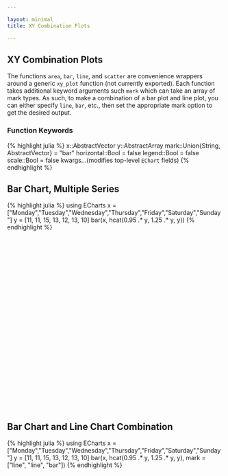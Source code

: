 ```yaml
---

layout: minimal
title: XY Combination Plots

---
```


## XY Combination Plots
The functions `area`, `bar`, `line`, and `scatter` are convenience wrappers
around a generic `xy_plot` function (not currently exported). Each function takes additional keyword
arguments such `mark` which can take an array of mark types. As such, to make a combination of a bar plot and line plot,
you can either specify `line`, `bar`, etc., then set the appropriate mark option to get the desired output.

### Function Keywords
{% highlight julia %}
x::AbstractVector
y::AbstractArray
mark::Union{String, AbstractVector} = "bar"
horizontal::Bool = false
legend::Bool = false
scale::Bool = false
kwargs...(modifies top-level `EChart` fields)
{% endhighlight %}

## Bar Chart, Multiple Series
{% highlight julia %}
using ECharts
x = ["Monday","Tuesday","Wednesday","Thursday","Friday","Saturday","Sunday"]
y = [11, 11, 15, 13, 12, 13, 10]
bar(x, hcat(0.95 .* y, 1.25 .* y, y))
{% endhighlight %}

<div id="barchartm" style="height:400px;width:800px;"></div>
<script type="text/javascript">
    // Initialize after dom ready
    var myChart = echarts.init(document.getElementById("barchartm"));

    // Load data into the ECharts instance
    myChart.setOption({"xAxis":[{"scale":false,"gridIndex":0,"splitNumber":5,"minInterval":0,"silent":true,"data":["Monday","Tuesday","Wednesday","Thursday","Friday","Saturday","Sunday"],"inverse":false,"type":"category","nameLocation":"start","nameGap":15}],"yAxis":[{"scale":false,"gridIndex":0,"splitNumber":5,"minInterval":0,"silent":true,"inverse":false,"type":"value","nameLocation":"start","nameGap":15}],"toolbox":{"feature":{},"itemSize":15,"orient":"vertical","height":"auto","zlevel":0,"z":2,"itemGap":10,"right":"auto","top":"center","width":"auto","show":false,"showTitle":true},"title":{"left":"left","borderColor":"transparent","bottom":"auto","padding":5,"zlevel":0,"borderWidth":1,"target":"blank","z":2,"itemGap":5,"shadowOffsetY":0,"shadowOffsetX":0,"right":"auto","top":"auto","subtarget":"blank","show":true},"series":[{"data":[10.45,10.45,14.25,12.35,11.399999999999999,12.35,9.5],"smooth":false,"minSize":"0%","type":"bar","maxSize":"100%"},{"data":[13.75,13.75,18.75,16.25,15.0,16.25,12.5],"smooth":false,"minSize":"0%","type":"bar","maxSize":"100%"},{"data":[11.0,11.0,15.0,13.0,12.0,13.0,10.0],"smooth":false,"minSize":"0%","type":"bar","maxSize":"100%"}]});
</script>

## Bar Chart and Line Chart Combination
{% highlight julia %}
using ECharts
x = ["Monday","Tuesday","Wednesday","Thursday","Friday","Saturday","Sunday"]
y = [11, 11, 15, 13, 12, 13, 10]
bar(x, hcat(0.95 .* y, 1.25 .* y, y), mark = ["line", "line", "bar"])
{% endhighlight %}

<div id="barchartm2" style="height:400px;width:800px;"></div>
<script type="text/javascript">
    // Initialize after dom ready
    var myChart = echarts.init(document.getElementById("barchartm2"));

    // Load data into the ECharts instance
    myChart.setOption({"xAxis":[{"scale":false,"gridIndex":0,"splitNumber":5,"minInterval":0,"silent":true,"data":["Monday","Tuesday","Wednesday","Thursday","Friday","Saturday","Sunday"],"inverse":false,"type":"category","nameLocation":"start","nameGap":15}],"yAxis":[{"scale":false,"gridIndex":0,"splitNumber":5,"minInterval":0,"silent":true,"inverse":false,"type":"value","nameLocation":"start","nameGap":15}],"toolbox":{"feature":{},"itemSize":15,"orient":"vertical","height":"auto","zlevel":0,"z":2,"itemGap":10,"right":"auto","top":"center","width":"auto","show":false,"showTitle":true},"title":{"left":"left","borderColor":"transparent","bottom":"auto","padding":5,"zlevel":0,"borderWidth":1,"target":"blank","z":2,"itemGap":5,"shadowOffsetY":0,"shadowOffsetX":0,"right":"auto","top":"auto","subtarget":"blank","show":true},"series":[{"data":[10.45,10.45,14.25,12.35,11.399999999999999,12.35,9.5],"smooth":false,"minSize":"0%","type":"line","maxSize":"100%"},{"data":[13.75,13.75,18.75,16.25,15.0,16.25,12.5],"smooth":false,"minSize":"0%","type":"line","maxSize":"100%"},{"data":[11.0,11.0,15.0,13.0,12.0,13.0,10.0],"smooth":false,"minSize":"0%","type":"bar","maxSize":"100%"}]});
</script>
